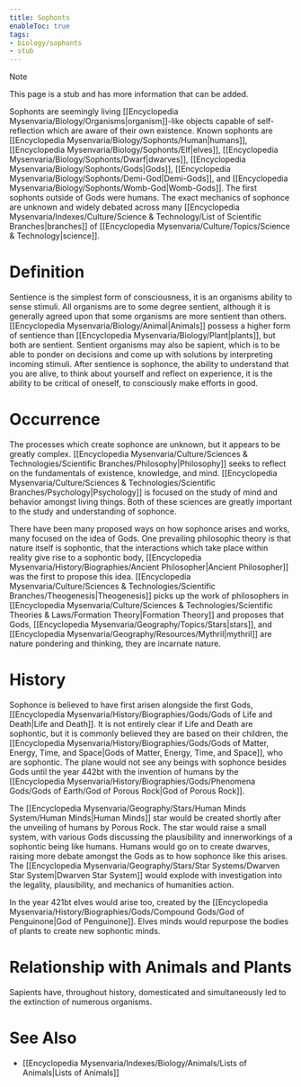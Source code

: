 ```yaml
---
title: Sophonts
enableToc: true
tags:
- biology/sophonts
- stub
---
```


> [!note]
> This page is a stub and has more information that can be added.

Sophonts are seemingly living [[Encyclopedia Mysenvaria/Biology/Organisms|organism]]-like objects capable of self-reflection which are aware of their own existence. Known sophonts are [[Encyclopedia Mysenvaria/Biology/Sophonts/Human|humans]], [[Encyclopedia Mysenvaria/Biology/Sophonts/Elf|elves]], [[Encyclopedia Mysenvaria/Biology/Sophonts/Dwarf|dwarves]], [[Encyclopedia Mysenvaria/Biology/Sophonts/Gods|Gods]], [[Encyclopedia Mysenvaria/Biology/Sophonts/Demi-God|Demi-Gods]], and [[Encyclopedia Mysenvaria/Biology/Sophonts/Womb-God|Womb-Gods]]. The first sophonts outside of Gods were humans. The exact mechanics of sophonce are unknown and widely debated across many [[Encyclopedia Mysenvaria/Indexes/Culture/Science & Technology/List of Scientific Branches|branches]] of [[Encyclopedia Mysenvaria/Culture/Topics/Science & Technology|science]].
# Definition
Sentience is the simplest form of consciousness, it is an organisms ability to sense stimuli. All organisms are to some degree sentient, although it is generally agreed upon that some organisms are more sentient than others. [[Encyclopedia Mysenvaria/Biology/Animal|Animals]] possess a higher form of sentience than [[Encyclopedia Mysenvaria/Biology/Plant|plants]], but both are sentient. Sentient organisms may also be sapient, which is to be able to ponder on decisions and come up with solutions by interpreting incoming stimuli. After sentience is sophonce, the ability to understand that you are alive, to think about yourself and reflect on experience, it is the ability to be critical of oneself, to consciously make efforts in good.
# Occurrence
The processes which create sophonce are unknown, but it appears to be greatly complex. [[Encyclopedia Mysenvaria/Culture/Sciences & Technologies/Scientific Branches/Philosophy|Philosophy]] seeks to reflect on the fundamentals of existence, knowledge, and mind. [[Encyclopedia Mysenvaria/Culture/Sciences & Technologies/Scientific Branches/Psychology|Psychology]] is focused on the study of mind and behavior amongst living things. Both of these sciences are greatly important to the study and understanding of sophonce.

There have been many proposed ways on how sophonce arises and works, many focused on the idea of Gods. One prevailing philosophic theory is that nature itself is sophontic, that the interactions which take place within reality give rise to a sophontic body, [[Encyclopedia Mysenvaria/History/Biographies/Ancient Philosopher|Ancient Philosopher]] was the first to propose this idea. [[Encyclopedia Mysenvaria/Culture/Sciences & Technologies/Scientific Branches/Theogenesis|Theogenesis]] picks up the work of philosophers in [[Encyclopedia Mysenvaria/Culture/Sciences & Technologies/Scientific Theories & Laws/Formation Theory|Formation Theory]] and proposes that Gods, [[Encyclopedia Mysenvaria/Geography/Topics/Stars|stars]], and [[Encyclopedia Mysenvaria/Geography/Resources/Mythril|mythril]] are nature pondering and thinking, they are incarnate nature.
# History
Sophonce is believed to have first arisen alongside the first Gods, [[Encyclopedia Mysenvaria/History/Biographies/Gods/Gods of Life and Death|Life and Death]]. It is not entirely clear if Life and Death are sophontic, but it is commonly believed they are based on their children, the [[Encyclopedia Mysenvaria/History/Biographies/Gods/Gods of Matter, Energy, Time, and Space|Gods of Matter, Energy, Time, and Space]], who are sophontic. The plane would not see any beings with sophonce besides Gods until the year 442bt with the invention of humans by the [[Encyclopedia Mysenvaria/History/Biographies/Gods/Phenomena Gods/Gods of Earth/God of Porous Rock|God of Porous Rock]]. 

The [[Encyclopedia Mysenvaria/Geography/Stars/Human Minds System/Human Minds|Human Minds]] star would be created shortly after the unveiling of humans by Porous Rock. The star would raise a small system, with various Gods discussing the plausibility and innerworkings of a sophontic being like humans. Humans would go on to create dwarves, raising more debate amongst the Gods as to how sophonce like this arises. The [[Encyclopedia Mysenvaria/Geography/Stars/Star Systems/Dwarven Star System|Dwarven Star System]] would explode with investigation into the legality, plausibility, and mechanics of humanities action.

In the year 421bt elves would arise too, created by the [[Encyclopedia Mysenvaria/History/Biographies/Gods/Compound Gods/God of Penguinone|God of Penguinone]]. Elves minds would repurpose the bodies of plants to create new sophontic minds.
# Relationship with Animals and Plants
Sapients have, throughout history, domesticated and simultaneously led to the extinction of numerous organisms.
# See Also
- [[Encyclopedia Mysenvaria/Indexes/Biology/Animals/Lists of Animals|Lists of Animals]]